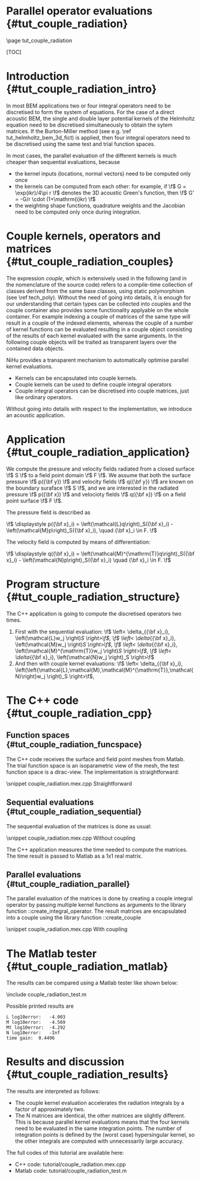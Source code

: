 Parallel operator evaluations {#tut_couple_radiation}
=============================

\page tut_couple_radiation

[TOC]

Introduction {#tut_couple_radiation_intro}
============

In most BEM applications two or four integral operators need to be discretised to form the system of equations.
For the case of a direct acoustic BEM, the single and double layer potential kernels of the Helmholtz equation need to be discretised simultaneously to obtain the sytem matrices.
If the Burton-Miller method (see e.g. \ref tut_helmholtz_bem_3d_fict) is applied, then four integral operators need to be discretised using the same test and trial function spaces.

In most cases, the parallel evaluation of the different kernels is much cheaper than sequential evaluations, because
- the kernel inputs (locations, normal vectors) need to be computed only once
- the kernels can be computed from each other: for example, if \f$ G = \exp(ikr)/4\pi r \f$ denotes the 3D acoustic Green's function, then \f$ G' = -G/r \cdot (1+\mathrm{i}kr) \f$
- the weighting shape functions, quadrature weights and the Jacobian need to be computed only once during integration.

Couple kernels, operators and matrices  {#tut_couple_radiation_couples}
======================================

The expression _couple_, which is extensively used in the following (and in the nomenclature of the source code) refers to a compile-time collection of classes derived from the same base classes, using static polymorphism (see \ref tech_poly).
Without the need of going into details, it is enough for our understanding that certain types can be collected into couples and the couple container also provides some functionality applyable on the whole container.
For example indexing a couple of matrices of the same type will result in a couple of the indexed elements, whereas the couple of a number of kernel functions can be evaluated resulting in a couple object consisting of the results of each kernel evaluated with the same arguments.
In the following couple objects will be traited as transparent layers over the contained data objects.

NiHu provides a transparent mechanism to automatically optimise parallel kernel evaluations.

- Kernels can be encapsulated into couple kernels.
- Couple kernels can be used to define couple integral operators
- Couple integral operators can be discretised into couple matrices, just like ordinary operators.

Without going into details with respect to the implementation, we introduce an acoustic application.

Application  {#tut_couple_radiation_application}
===========

We compute the pressure and velocity fields radiated from a closed surface \f$ S \f$ to a field point domain \f$ F \f$.
We assume that both the surface pressure \f$ p({\bf y}) \f$ and velocity fields \f$ q({\bf y}) \f$ are known on the boundary suraface \f$ S \f$, and we are interested in the radiated pressure \f$ p({\bf x}) \f$ and velocioty fields \f$ q({\bf x}) \f$ on a field point surface \f$ F \f$.

The pressure field is described as

\f$
\displaystyle
p({\bf x}_i) = \left(\mathcal{L}q\right)_S({\bf x}_i) - \left(\mathcal{M}p\right)_S({\bf x}_i), \quad {\bf x}_i \in F.
\f$

The velocity field is computed by means of differentiation:

\f$
\displaystyle
q({\bf x}_i) = \left(\mathcal{M}^{\mathrm{T}}q\right)_S({\bf x}_i) - \left(\mathcal{N}p\right)_S({\bf x}_i) \quad {\bf x}_i \in F.
\f$

Program structure  {#tut_couple_radiation_structure}
=================

The C++ application is going to compute the discretised operators two times.
1. First with the sequential evaluation: \f$ \left< \delta_{{\bf x}_i}, \left(\mathcal{L}w_j \right)_S \right>\f$,
\f$ \left< \delta_{{\bf x}_i}, \left(\mathcal{M}w_j \right)_S \right>\f$,
\f$ \left< \delta_{{\bf x}_i}, \left(\mathcal{M}^{\mathrm{T}}w_j \right)_S \right>\f$,
\f$ \left< \delta_{{\bf x}_i}, \left(\mathcal{N}w_j \right)_S \right>\f$
2. And then with couple kernel evaluations: \f$ \left< \delta_{{\bf x}_i}, \left(\left\{\mathcal{L},\mathcal{M},\mathcal{M}^{\mathrm{T}},\mathcal{N}\right\}w_j \right)_S \right>\f$,

The C++ code  {#tut_couple_radiation_cpp}
============

Function spaces  {#tut_couple_radiation_funcspace}
---------------

The C++ code receives the surface and field point meshes from Matlab.
The trial function space is an isoparametric view of the mesh, the test function space is a dirac-view.
The implementation is straightforward:

\snippet couple_radiation.mex.cpp Straightforward

Sequential evaluations  {#tut_couple_radiation_sequential}
----------------------

The sequential evaluation of the matrices is done as usual:

\snippet couple_radiation.mex.cpp Without coupling

The C++ application measures the time needed to compute the matrices.
The time result is passed to Matlab as a 1x1 real matrix.

Parallel evaluations  {#tut_couple_radiation_parallel}
--------------------

The parallel evaluation of the matrices is done by creating a couple integral operator by passing multiple kernel functions as arguments to the library function ::create_integral_operator.
The result matrices are encapsulated into a couple using the library function ::create_couple

\snippet couple_radiation.mex.cpp With coupling

The Matlab tester  {#tut_couple_radiation_matlab}
================

The results can be compared using a Matlab tester like shown below:

\include couple_radiation_test.m

Possible printed results are

	L log10error:	-4.003
	M log10error:	-4.569
	Mt log10error:	-4.292
	N log10error:	-Inf
	time gain:	0.4496

Results and discussion  {#tut_couple_radiation_results}
======================

The results are interpreted as follows:
- The couple kernel evaluation accelerates the radiation integrals by a factor of approximately two.
- The N matrices are identical, the other matrices are slightly different.
This is because parallel kernel evaluations means that the four kernels need to be evaluated in the same integration points.
The number of integration points is defined by the (worst case) hypersingular kernel, so the other integrals are computed with unnecessarily large accuracy.

The full codes of this tutorial are available here:
- C++ code: tutorial/couple_radiation.mex.cpp
- Matlab code: tutorial/couple_radiation_test.m
